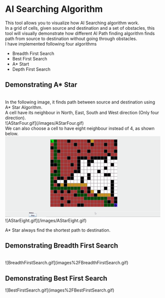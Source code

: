<h1> AI Searching Algorithm</h1>

This tool allows you to visualize how AI Searching algorithm work. <br/>
In a grid of cells, given source and destination and a set of obstacles, this tool will visually demonstrate how different AI Path finding algorithm finds path from source to destination without going through obstacles. <br/>
I have implemented following four algorithms <br/>
<ul>
<li> Breadth First Search</li>
<li> Best First Search </li>
<li> A* Start </li>
<li> Depth First Search </li>
</ul>

<h2>Demonstrating A* Star</h2> <br/>
In the following image, it finds path between source and destination using A* Star Algorithm.<br/>
A cell have its neighbour in North, East, South and West direction (Only four direction).<br/>
![AStarFour.gif](/images/AStarFour.gif)

<br/>
We can also choose a cell to have eight neighbour instead of 4, as shown below. <br/>
<img src="https://github.com/VishalRana2015/AI-Algo-Software-Demonstration-Project/blob/optimize/images/AStarEight.gif" alt="A* Eight"/><br/>
![AStarEight.gif](/images/AStarEight.gif)

A* Star always find the shortest path to destination.<br/>

<h2>Demonstrating Breadth First Search </h2> <br/>
![BreadthFirstSearch.gif](images%2FBreadthFirstSearch.gif)

<h2>Demonstrating Best First Search </h2>
![BestFirstSearch.gif](images%2FBestFirstSearch.gif)
